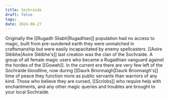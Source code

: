 ```yaml
---
title: Sochraide
draft: false
tags: 
date: 2024-06-27
---
```

Originally the [[Rugadh Sliabh|Rugadhian]] population had no access to magic, built from pre-sundered earth they were unmatched in craftsmanship but were easily incapacitated by enemy spellcasters. [[Aoire Sléibhe|Aoire Sléibhe's]] last creation was the clan of the Sochraide. A group of all female magic users who became a Rugadhian vanguard against the hordes of the [[Goweh]]. In the current era there are very few left of the Sochraide bloodline, now during [[Daurk Brionnaigh|Daurk Brionnaigh's]] time of peace they function more as public servants than warriors of any kind. Those who believe they are cursed, [[Scríobs]] who require help with enchantments, and any other magic queries and troubles are brought to your local Sochraide.